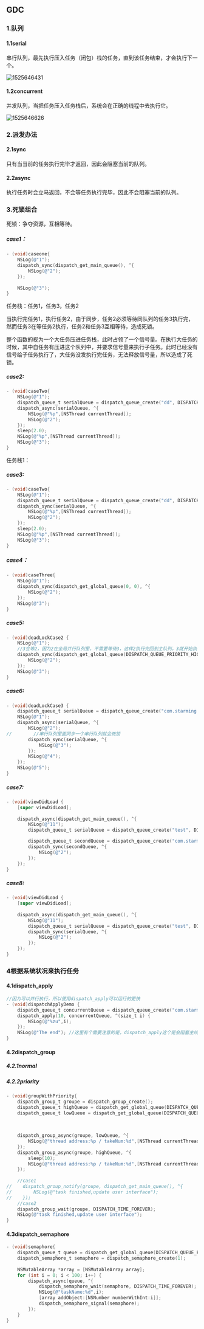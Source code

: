 ## GDC

### 1.队列

#### 1.1serial

串行队列，最先执行压入任务（闭包）栈的任务，直到该任务结束，才会执行下一个。

![1525646431](./1525646431.png)

#### 1.2concurrent

并发队列，当把任务压入任务栈后，系统会在正确的线程中去执行它。

![1525646626](./1525646626.png)

### 2.派发办法

#### 2.1sync

只有当当前的任务执行完毕才返回，因此会阻塞当前的队列。

#### 2.2async

执行任务时会立马返回，不会等任务执行完毕，因此不会阻塞当前的队列。

### 3.死锁组合

死锁：争夺资源，互相等待。

##### case1：

```objective-c
- (void)caseone{
    NSLog(@"1");
    dispatch_sync(dispatch_get_main_queue(), ^{
        NSLog(@"2");
    });
    
    NSLog(@"3");
}
```

任务栈：任务1，任务3，任务2

当执行完任务1，执行任务2，由于同步，任务2必须等待同队列的任务3执行完，然而任务3在等任务2执行，任务2和任务3互相等待，造成死锁。

整个函数的视为一个大任务压进任务栈，此时占领了一个信号量。在执行大任务的时候，其中自任务有压进这个队列中，并要求信号量来执行子任务。此时已经没有信号给子任务执行了，大任务没发执行完任务，无法释放信号量，所以造成了死锁。

##### case2:

```objective-c
- (void)caseTwo{
    NSLog(@"1");
    dispatch_queue_t serialQueue = dispatch_queue_create("dd", DISPATCH_QUEUE_SERIAL);
    dispatch_async(serialQueue, ^{
        NSLog(@"%p",[NSThread currentThread]);
        NSLog(@"2");
    });
    sleep(2.0);
    NSLog(@"%p",[NSThread currentThread]);
    NSLog(@"3");
}
```

任务栈1：

##### case3:

```objective-c
- (void)caseTwo{
    NSLog(@"1");
    dispatch_queue_t serialQueue = dispatch_queue_create("dd", DISPATCH_QUEUE_SERIAL);
    dispatch_sync(serialQueue, ^{
        NSLog(@"%p",[NSThread currentThread]);
        NSLog(@"2");
    });
    sleep(2.0);
    NSLog(@"%p",[NSThread currentThread]);
    NSLog(@"3");
}
```

##### case4：

```objective-c
- (void)caseThree{
    NSLog(@"1");
    dispatch_sync(dispatch_get_global_queue(0, 0), ^{
        NSLog(@"2");
    });
    NSLog(@"3");
}
```

##### case5:

```objective-c
- (void)deadLockCase2 {
    NSLog(@"1");
    //3会等2，因为2在全局并行队列里，不需要等待3，这样2执行完回到主队列，3就开始执行
    dispatch_sync(dispatch_get_global_queue(DISPATCH_QUEUE_PRIORITY_HIGH, 0), ^{
        NSLog(@"2");
    });
    NSLog(@"3");
}
```

##### case6:

```objective-c
- (void)deadLockCase3 {
    dispatch_queue_t serialQueue = dispatch_queue_create("com.starming.gcddemo.serialqueue", DISPATCH_QUEUE_SERIAL);
    NSLog(@"1");
    dispatch_async(serialQueue, ^{
        NSLog(@"2");
//        //串行队列里面同步一个串行队列就会死锁
        dispatch_sync(serialQueue, ^{
            NSLog(@"3");
        });
        NSLog(@"4");
    });
    NSLog(@"5");
}
```

##### case7:

```objective-c
- (void)viewDidLoad {
    [super viewDidLoad];
    
    dispatch_async(dispatch_get_main_queue(), ^{
        NSLog(@"11");
        dispatch_queue_t serialQueue = dispatch_queue_create("test", DISPATCH_QUEUE_SERIAL);

        dispatch_queue_t secondQueue = dispatch_queue_create("com.starming.gcddemo.secondqueue", DISPATCH_QUEUE_CONCURRENT);
        dispatch_sync(secondQueue, ^{
            NSLog(@"2");
        });
    });
}
```

##### case8:

```objective-c
- (void)viewDidLoad {
    [super viewDidLoad];
    
    dispatch_async(dispatch_get_main_queue(), ^{
        NSLog(@"11");
        dispatch_queue_t serialQueue = dispatch_queue_create("test", DISPATCH_QUEUE_SERIAL);
        dispatch_sync(serialQueue, ^{
            NSLog(@"2");
        });
    });
}
```

### 4根据系统状况来执行任务

#### 4.1dispatch_apply

```objective-c
//因为可以并行执行，所以使用dispatch_apply可以运行的更快
- (void)dispatchApplyDemo {
    dispatch_queue_t concurrentQueue = dispatch_queue_create("com.starming.gcddemo.concurrentqueue", DISPATCH_QUEUE_CONCURRENT);
    dispatch_apply(10, concurrentQueue, ^(size_t i) {
        NSLog(@"%zu",i);
    });
    NSLog(@"The end"); //这里有个需要注意的是，dispatch_apply这个是会阻塞主线程的。这个log打印会在dispatch_apply都结束后才开始执行
}
```



#### 4.2dispatch_group

##### 4.2.1normal

##### 4.2.2priority

```objective-c
- (void)groupWithPriority{
    dispatch_group_t groupe = dispatch_group_create();
    dispatch_queue_t highQueue = dispatch_get_global_queue(DISPATCH_QUEUE_PRIORITY_HIGH, 0);
    dispatch_queue_t lowQueue = dispatch_get_global_queue(DISPATCH_QUEUE_PRIORITY_LOW, 0);
    
    
    
    dispatch_group_async(groupe, lowQueue, ^{
        NSLog(@"thread address:%p / takeNum:%d",[NSThread currentThread],2);
    });
    dispatch_group_async(groupe, highQueue, ^{
        sleep(10);
        NSLog(@"thread address:%p / takeNum:%d",[NSThread currentThread],1);
    });
    
    //case1
//    dispatch_group_notify(groupe, dispatch_get_main_queue(), ^{
//        NSLog(@"task finished,update user interface");
//    });
    //case2
    dispatch_group_wait(groupe, DISPATCH_TIME_FOREVER);
    NSLog(@"task finished,update user interface");
}
```



#### 4.3dispatch_semaphore

```objective-c
- (void)semaphore{
    dispatch_queue_t queue = dispatch_get_global_queue(DISPATCH_QUEUE_PRIORITY_DEFAULT, 0);
    dispatch_semaphore_t semaphore = dispatch_semaphore_create(1);
    
    NSMutableArray *array = [NSMutableArray array];
    for (int i = 0; i < 100; i++) {
        dispatch_async(queue, ^{
            dispatch_semaphore_wait(semaphore, DISPATCH_TIME_FOREVER);
            NSLog(@"taskName:%d",i);
            [array addObject:[NSNumber numberWithInt:i]];
            dispatch_semaphore_signal(semaphore);
        });
    }
}
```

